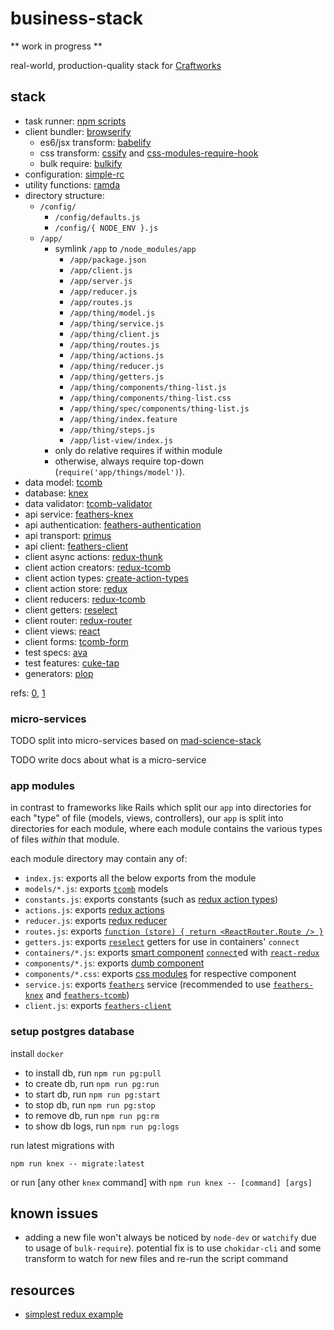 # business-stack

** work in progress **

real-world, production-quality stack for [Craftworks](http://craftworks.enspiral.com)

## stack

- task runner: [npm scripts](http://substack.net/task_automation_with_npm_run)
- client bundler: [browserify](https://github.com/substack/browserify-handbook)
  - es6/jsx transform: [babelify](https://www.npmjs.com/package/babelify)
  - css transform: [cssify](https://www.npmjs.com/package/cssify) and [css-modules-require-hook](https://www.npmjs.com/package/css-modules-require-hook)
  - bulk require: [bulkify](https://www.npmjs.org/package/bulkify)
- configuration: [simple-rc](https://www.npmjs.org/package/simple-rc)
- utility functions: [ramda](http://ramdajs.com/docs/)
- directory structure:
  - `/config/`
    - `/config/defaults.js`
    - `/config/{ NODE_ENV }.js`
  - `/app/`
    - symlink `/app` to `/node_modules/app`
      - `/app/package.json`
      - `/app/client.js`
      - `/app/server.js`
      - `/app/reducer.js`
      - `/app/routes.js`
      - `/app/thing/model.js`
      - `/app/thing/service.js`
      - `/app/thing/client.js`
      - `/app/thing/routes.js`
      - `/app/thing/actions.js`
      - `/app/thing/reducer.js`
      - `/app/thing/getters.js`
      - `/app/thing/components/thing-list.js`
      - `/app/thing/components/thing-list.css`
      - `/app/thing/spec/components/thing-list.js`
      - `/app/thing/index.feature`
      - `/app/thing/steps.js`
      - `/app/list-view/index.js`
    - only do relative requires if within module
    - otherwise, always require top-down (`require('app/things/model')`).
- data model: [tcomb](https://github.com/gcanti/tcomb)
- database: [knex](https://www.npmjs.com/package/knex)
- data validator: [tcomb-validator](https://github.com/gcanti/tcomb-validation)
- api service: [feathers-knex](https://www.npmjs.com/package/feathers-knex)
- api authentication: [feathers-authentication](https://www.npmjs.org/package/feathers-authentication)
- api transport: [primus](https://www.npmjs.com/package/primus)
- api client: [feathers-client](https://www.npmjs.com/package/feathers-client)
- client async actions: [redux-thunk](https://www.npmjs.com/package/redux-thunk)
- client action creators: [redux-tcomb](https://www.npmjs.com/package/redux-tcomb)
- client action types: [create-action-types](https://www.npmjs.com/package/create-action-types)
- client action store: [redux](https://www.npmjs.com/package/redux)
- client reducers: [redux-tcomb](https://github.com/gcanti/redux-tcomb)
- client getters: [reselect](https://www.npmjs.com/package/reselect)
- client router: [redux-router](https://www.npmjs.com/package/redux-router)
- client views: [react](https://www.npmjs.com/package/react)
- client forms: [tcomb-form](https://github.com/gcanti/tcomb-form)
- test specs: [ava](https://www.npmjs.com/package/ava)
- test features: [cuke-tap](https://www.npmjs.com/package/cuke-tap)
- generators: [plop](https://github.com/amwmedia/plop)

refs: [0](http://teropa.info/blog/2015/09/10/full-stack-redux-tutorial.html), [1](http://blog.workshape.io/the-3ree-stack-react-redux-rethinkdb-express-js/)

### micro-services

TODO split into micro-services based on [mad-science-stack](https://github.com/enspiral-craftworks/mad-science-stack)

TODO write docs about what is a micro-service

### app modules

in contrast to frameworks like Rails which split our `app` into directories for each "type" of file (models, views, controllers), our `app` is split into directories for each module, where each module contains the various types of files *within* that module.

each module directory may contain any of:

- `index.js`: exports all the below exports from the module
- `models/*.js`: exports [`tcomb`](https://www.npmjs.com/package/tcomb) models
- `constants.js`: exports constants (such as [redux action types](https://www.npmjs.com/package/create-action-types))
- `actions.js`: exports [redux actions](https://www.npmjs.com/package/redux-actions)
- `reducer.js`: exports [redux reducer](http://redux.js.org/docs/basics/Reducers.html)
- `routes.js`: exports [`function (store) { return <ReactRouter.Route /> }`](https://www.npmjs.com/package/react-router)
- `getters.js`: exports [`reselect`](https://www.npmjs.com/package/reselect) getters for use in containers' `connect`
- `containers/*.js`: exports [smart component](https://medium.com/@dan_abramov/smart-and-dumb-components-7ca2f9a7c7d0) [`connect`](https://github.com/rackt/react-redux/blob/master/docs/api.md#connectmapstatetoprops-mapdispatchtoprops-mergeprops-options)ed with [`react-redux`](https://www.npmjs.com/package/react-redux)
- `components/*.js`: exports [dumb component](https://medium.com/@dan_abramov/smart-and-dumb-components-7ca2f9a7c7d0)
- `components/*.css`: exports [css modules](http://glenmaddern.com/articles/css-modules) for respective component
- `service.js`: exports [`feathers`](http://feathersjs.com) service (recommended to use [`feathers-knex`](https://github.com/feathersjs/feathers-knex) and [`feathers-tcomb`](https://github.com/ahdinosaur/feathers-tcomb))
- `client.js`: exports [`feathers-client`](https://github.com/feathersjs/feathers-client)

### setup postgres database

install `docker`

- to install db, run `npm run pg:pull`
- to create db, run `npm run pg:run`
- to start db, run `npm run pg:start`
- to stop db, run `npm run pg:stop`
- to remove db, run `npm run pg:rm`
- to show db logs, run `npm run pg:logs`

run latest migrations with

```shell
npm run knex -- migrate:latest
```

or run [any other `knex` command] with `npm run knex -- [command] [args]`

## known issues

- adding a new file won't always be noticed by `node-dev` or `watchify` due to usage of `bulk-require`). potential fix is to use `chokidar-cli` and some transform to watch for new files and re-run the script command

## resources

- [simplest redux example](https://github.com/jackielii/simplest-redux-example/blob/master/index.js)
